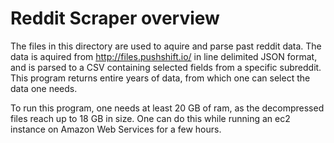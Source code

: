 # Reddit Scraper overview

The files in this directory are used to aquire
and parse past reddit data. The data is aquired from
http://files.pushshift.io/ in line delimited JSON format,
and is parsed to a CSV containing selected fields from a
specific subreddit. This program returns entire years of data, 
from which one can select the data one needs.

To run this program, one needs at least 20 GB of ram, as the
decompressed files reach up to 18 GB in size. One can do this
while running an ec2 instance on Amazon Web Services for a few
hours.
